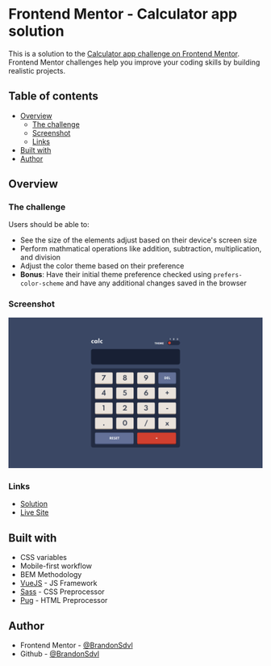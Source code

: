 # Frontend Mentor - Calculator app solution

This is a solution to the [Calculator app challenge on Frontend Mentor](https://www.frontendmentor.io/challenges/calculator-app-9lteq5N29). Frontend Mentor challenges help you improve your coding skills by building realistic projects.

## Table of contents

- [Overview](#overview)
  - [The challenge](#the-challenge)
  - [Screenshot](#screenshot)
  - [Links](#links)
- [Built with](#built-with)
- [Author](#author)

## Overview

### The challenge

Users should be able to:

- See the size of the elements adjust based on their device's screen size
- Perform mathmatical operations like addition, subtraction, multiplication, and division
- Adjust the color theme based on their preference
- **Bonus**: Have their initial theme preference checked using `prefers-color-scheme` and have any additional changes saved in the browser

### Screenshot

![](./src/assets/preview.png)

### Links

- [Solution](https://www.frontendmentor.io/solutions/calculator-app-with-theme-switch-using-css-variables-and-vue-9WAtBhAZu)
- [Live Site](https://calculator-app-black-tau.vercel.app/)

## Built with

- CSS variables
- Mobile-first workflow
- BEM Methodology
- [VueJS](https://vuejs.org/) - JS Framework
- [Sass](https://sass-lang.com/) - CSS Preprocessor
- [Pug](https://pugjs.org/) - HTML Preprocessor

## Author

- Frontend Mentor - [@BrandonSdvl](https://www.frontendmentor.io/profile/BrandonSdvl)
- Github - [@BrandonSdvl](https://github.com/BrandonSdvl)
